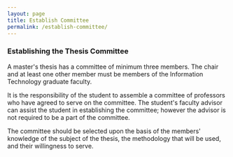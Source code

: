 ```yaml
---
layout: page
title: Establish Committee
permalink: /establish-committee/
---
```


### **Establishing the Thesis Committee**

A master&#39;s thesis has a committee of minimum three members. The chair and at least one other member must be members of the Information Technology graduate faculty.

It is the responsibility of the student to assemble a committee of professors who have agreed to serve on the committee. The student&#39;s faculty advisor can assist the student in establishing the committee; however the advisor is not required to be a part of the committee.

The committee should be selected upon the basis of the members&#39; knowledge of the subject of the thesis, the methodology that will be used, and their willingness to serve.
